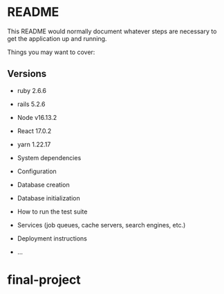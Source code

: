 # README

This README would normally document whatever steps are necessary to get the
application up and running.

Things you may want to cover:

## Versions
* ruby 2.6.6
* rails 5.2.6
* Node v16.13.2
* React 17.0.2
* yarn 1.22.17

* System dependencies

* Configuration

* Database creation

* Database initialization

* How to run the test suite

* Services (job queues, cache servers, search engines, etc.)

* Deployment instructions

* ...
# final-project
